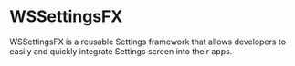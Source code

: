 # WSSettingsFX
WSSettingsFX is a reusable Settings framework that allows developers to easily and quickly integrate Settings screen into their apps.
